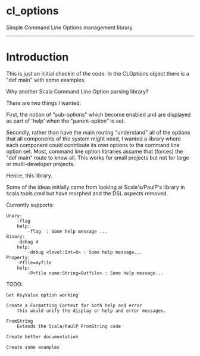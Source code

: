 cl_options
==========

Simple Command Line Options management library.

-----

# Introduction

This is just an initial checkin of the code.
In the CLOptions object there is a "def main" with some examples.

Why another Scala Command Line Option parsing library?

There are two things I wanted:

First, the notion of "sub-options" which become enabled and are displayed
as part of 'help' when the "parent-option" is set.

Secondly, rather than have the main routing "understand" all of the
options that all components of the system might need, I wanted a 
library where each component could contribute its own options to
the command line option set. Most, command line option libraries
assume that (forces) the "def main" route to know all. This works 
for small projects but not for large or mutli-developer projects.

Hence, this library.

Some of the ideas initially came from looking at Scala's/PaulP's library in
scala.tools.cmd but have morphed and the DSL aspects removed.

Currently supports:

    Unary:  
        -flag
        help:
            -flag  : Some help message ...
    Binary:
        -debug 4
        help:
            -debug <level:Int=0> : Some help message...
    Property:
        -Pfile=myfile
        help:
            -P<file name:String=Outfile> : Some help message...

TODO:

    Get KeyValue option working

    Create a Formatting Context for both help and error
        this would unify the display or help and error messages.

    FromString
        Extends the Scala/PaulP FromString code

    Create better documentation

    Create some examples


